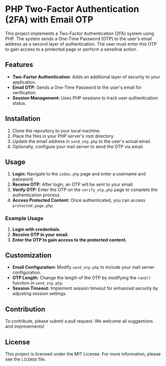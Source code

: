 # PHP Two-Factor Authentication (2FA) with Email OTP

This project implements a Two-Factor Authentication (2FA) system using PHP. The system sends a One-Time Password (OTP) to the user's email address as a second layer of authentication. The user must enter this OTP to gain access to a protected page or perform a sensitive action.

## Features

- **Two-Factor Authentication:** Adds an additional layer of security to your application.
- **Email OTP:** Sends a One-Time Password to the user's email for verification.
- **Session Management:** Uses PHP sessions to track user authentication status.

## Installation

1. Clone the repository to your local machine.
2. Place the files in your PHP server's root directory.
3. Update the email address in `send_otp.php` to the user's actual email.
4. Optionally, configure your mail server to send the OTP via email.

## Usage

1. **Login:** Navigate to the `index.php` page and enter a username and password.
2. **Receive OTP:** After login, an OTP will be sent to your email.
3. **Verify OTP:** Enter the OTP on the `verify_otp.php` page to complete the authentication process.
4. **Access Protected Content:** Once authenticated, you can access `protected_page.php`.

### Example Usage

1. **Login with credentials.**
2. **Receive OTP in your email.**
3. **Enter the OTP to gain access to the protected content.**

## Customization

- **Email Configuration:** Modify `send_otp.php` to include your mail server configuration.
- **OTP Length:** Change the length of the OTP by modifying the `rand()` function in `send_otp.php`.
- **Session Timeout:** Implement session timeout for enhanced security by adjusting session settings.

## Contribution

To contribute, please submit a pull request. We welcome all suggestions and improvements!

## License

This project is licensed under the MIT License. For more information, please see the `LICENSE` file.
